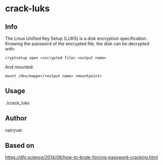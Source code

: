 # crack-luks

## Info
The Linux Unified Key Setup (LUKS) is a disk encryption specification.
Knowing the password of the encrypted file, the disk can be decrypted with:

`cryptsetup open <cncrypted file> <output name>`

And mounted:

`mount /dev/mapper/<output name> <mountpoint>`


## Usage
./crack_luks <encrypted disk> <wordlist>


## Author
natryvat


## Based on
https://dfir.science/2014/08/how-to-brute-forcing-password-cracking.html
